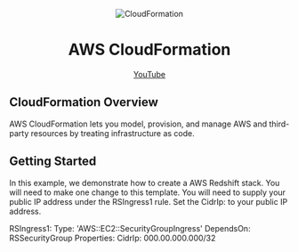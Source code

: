 <p align="center"><img src="https://github.com/hnawaz007/pythondataanalysis/blob/main/img/Cloudformation.jpg" alt="CloudFormation" /></p>

<h1 align="center"> AWS CloudFormation </h1>
<p align="center">
  <a href="https://www.youtube.com/watch?v=3nsLNAZ9Zok">YouTube</a>
</p>

## CloudFormation Overview

AWS CloudFormation lets you model, provision, and manage AWS and third-party resources by treating infrastructure as code.

## Getting Started 
In this example, we demonstrate how to create a AWS Redshift stack. 
You will need to make one change to this template. You will need to supply your public IP address under the RSIngress1 rule. 
Set the CidrIp: to your public IP address. 

RSIngress1:
    Type: 'AWS::EC2::SecurityGroupIngress'
    DependsOn: RSSecurityGroup
    Properties:
      CidrIp: 000.00.000.000/32
